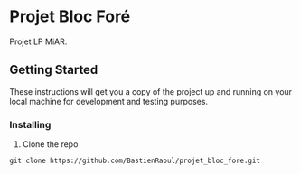 # Projet Bloc Foré

Projet LP MiAR.  

## Getting Started

These instructions will get you a copy of the project up and running on your local machine for development and testing purposes.

### Installing

1. Clone the repo

```
git clone https://github.com/BastienRaoul/projet_bloc_fore.git
```
